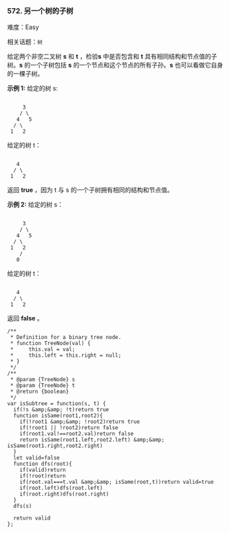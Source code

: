 ### 572. 另一个树的子树

难度：Easy

相关话题：`树`

给定两个非空二叉树 **s**  和 **t** ，检验**s**  中是否包含和 **t**  具有相同结构和节点值的子树。**s**  的一个子树包括 **s**  的一个节点和这个节点的所有子孙。**s**  也可以看做它自身的一棵子树。



**示例 1:** 
给定的树 s:



```

     3
    / \
   4   5
  / \
 1   2
```


给定的树 t：



```

   4 
  / \
 1   2
```


返回 **true** ，因为 t 与 s 的一个子树拥有相同的结构和节点值。



**示例 2:** 
给定的树 s：



```

     3
    / \
   4   5
  / \
 1   2
    /
   0
```


给定的树 t：



```

   4
  / \
 1   2
```


返回 **false** 。


```
/**
 * Definition for a binary tree node.
 * function TreeNode(val) {
 *     this.val = val;
 *     this.left = this.right = null;
 * }
 */
/**
 * @param {TreeNode} s
 * @param {TreeNode} t
 * @return {boolean}
 */
var isSubtree = function(s, t) {
  if(!s &amp;&amp; !t)return true
  function isSame(root1,root2){
    if(!root1 &amp;&amp; !root2)return true
    if(!root1 || !root2)return false
    if(root1.val!==root2.val)return false
    return isSame(root1.left,root2.left) &amp;&amp; isSame(root1.right,root2.right)
  }
  let valid=false
  function dfs(root){
    if(valid)return
    if(!root)return
    if(root.val===t.val &amp;&amp; isSame(root,t))return valid=true
    if(root.left)dfs(root.left)
    if(root.right)dfs(root.right)
  }
  dfs(s)
  
  return valid
};
```

